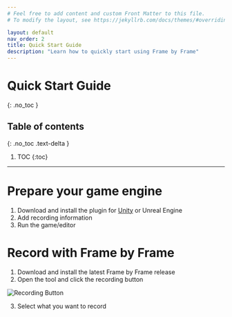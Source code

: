 ```yaml
---
# Feel free to add content and custom Front Matter to this file.
# To modify the layout, see https://jekyllrb.com/docs/themes/#overriding-theme-defaults

layout: default
nav_order: 2
title: Quick Start Guide
description: "Learn how to quickly start using Frame by Frame"
---
```


# Quick Start Guide
{: .no_toc }

## Table of contents
{: .no_toc .text-delta }

1. TOC
{:toc}

---

# Prepare your game engine

1. Download and install the plugin for [Unity](/FrameByFrame/Unity) or Unreal Engine
2. Add recording information
3. Run the game/editor

# Record with Frame by Frame

1. Download and install the latest Frame by Frame release
2. Open the tool and click the recording button

![Recording Button](/FrameByFrame/assets/images/ConnectionButton.png "Recording Button")

3. Select what you want to record